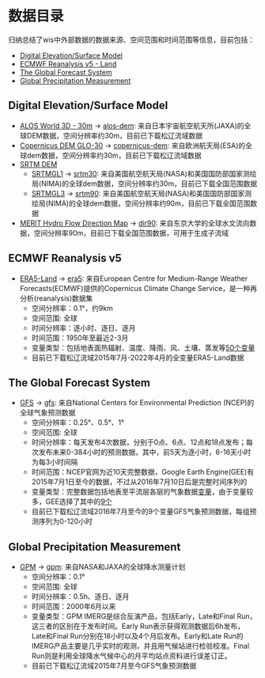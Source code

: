 # 数据目录

归纳总结了wis中外部数据的数据来源、空间范围和时间范围等信息，目前包括：

- [Digital Elevation/Surface Model](#digital-elevation/surface-model)
- [ECMWF Reanalysis v5 - Land](#ecmwf-reanalysis-v5)
- [The Global Forecast System](#the-global-forecast-system)
- [Global Precipitation Measurement](#global-precipitation-measurement)



## Digital Elevation/Surface Model
- [ALOS World 3D - 30m](https://www.eorc.jaxa.jp/ALOS/en/dataset/aw3d30/aw3d30_e.htm) -> [alos-dem](./geodata/alos30/): 来自日本宇宙航空航天所(JAXA)的全球DEM数据，空间分辨率约30m，目前已下载松辽流域数据
- [Copernicus DEM GLO-30](https://spacedata.copernicus.eu/explore-more/news-archive/-/asset_publisher/Ye8egYeRPLEs/blog/id/434960) -> [copernicus-dem](./geodata/clo30/): 来自欧洲航天局(ESA)的全球dem数据，空间分辨率约30m，目前已下载松辽流域数据
- [SRTM DEM](https://www.earthdata.nasa.gov/sensors/srtm)
    - [SRTMGL1](https://lpdaac.usgs.gov/products/srtmgl1v003/) -> [srtm30](./geodata/srtm30/): 来自美国航空航天局(NASA)和美国国防部国家测绘局(NIMA)的全球dem数据，空间分辨率约30m，目前已下载全国范围数据
    - [SRTMGL3](https://lpdaac.usgs.gov/products/srtmgl3v003/) -> [srtm90](./geodata/srtm90/): 来自美国航空航天局(NASA)和美国国防部国家测绘局(NIMA)的全球dem数据，空间分辨率约90m，目前已下载全国范围数据
- [MERIT Hydro Flow Direction Map](http://hydro.iis.u-tokyo.ac.jp/~yamadai/MERIT_Hydro/) -> [dir90](./geodata/dir90/): 来自东京大学的全球水文流向数据，空间分辨率90m，目前已下载全国范围数据，可用于生成子流域


## ECMWF Reanalysis v5
- [ERA5-Land](https://www.ecmwf.int/en/forecasts/dataset/ecmwf-reanalysis-v5-land) -> [era5](./geodata/era5/): 来自European Centre for Medium-Range Weather Forecasts(ECMWF)提供的Copernicus Climate Change Service，是一种再分析(reanalysis)数据集
    - 空间分辨率：0.1°，约9km
    - 空间范围: 全球
    - 时间分辨率：逐小时、逐日、逐月
    - 时间范围：1950年至最近2-3月
    - 变量类型：包括地表面热辐射、温度、降雨、风、土壤、蒸发等[50个变量](https://cds.climate.copernicus.eu/cdsapp#!/dataset/reanalysis-era5-land?tab=overview)
    - 目前已下载松辽流域2015年7月-2022年4月的全变量ERA5-Land数据

## The Global Forecast System
- [GFS](https://www.emc.ncep.noaa.gov/emc/pages/numerical_forecast_systems/gfs.php) -> [gfs](./geodata/gfs/): 来自National Centers for Environmental Prediction (NCEP)的全球气象预测数据
    - 空间分辨率：0.25°、0.5°、1°
    - 空间范围: 全球
    - 时间分辨率：每天发布4次数据，分别于0点、6点、12点和18点发布；每次发布未来0-384小时的预测数据，其中，前5天为逐小时，6-16天小时为每3小时间隔
    - 时间范围：NCEP官网为近10天完整数据，Google Earth Engine(GEE)有2015年7月1日至今的数据，不过从2016年7月10日后是完整时间序列的
    - 变量类型：完整数据包括地表至平流层各层的气象数据[变量](https://www.nco.ncep.noaa.gov/pmb/products/gfs/gfs.t00z.pgrb2.0p25.f003.shtml)，由于变量较多，GEE选择了其中的[9个](https://blog.csdn.net/qq_31988139/article/details/120589149)
    - 目前已下载松辽流域2016年7月至今的9个变量GFS气象预测数据，每组预测序列为0-120小时

## Global Precipitation Measurement
- [GPM](https://www.nasa.gov/mission_pages/GPM/main/index.html) -> [gpm](./geodata/gpm/): 来自NASA和JAXA的全球降水测量计划
    - 空间分辨率：0.1°
    - 空间范围: 全球
    - 时间分辨率：0.5h、逐日、逐月
    - 时间范围：2000年6月以来
    - 变量类型：GPM IMERG是综合反演产品，包括Early，Late和Final Run，这三者的区别在于发布时间。Early Run表示获得观测数据后6h发布，Late和Final Run分别在18小时以及4个月后发布。Early和Late Run的IMERG产品主要是几乎实时的观测，并且用气候站进行检验校准。Final Run则是利用全球降水气候中心的月平均站点资料进行误差订正。
    - 目前已下载松辽流域2015年7月至今GFS气象预测数据